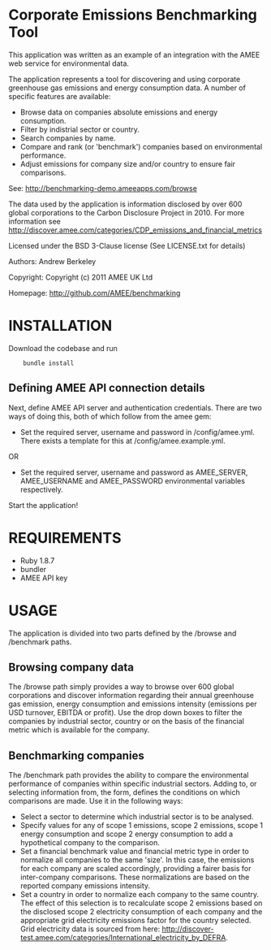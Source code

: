 Corporate Emissions Benchmarking Tool
=====================================

This application was written as an example of an integration with the AMEE web service for environmental data.

The application represents a tool for discovering and using corporate greenhouse gas emissions and energy consumption data. A number of specific features are available:

* Browse data on companies absolute emissions and energy consumption. 
* Filter by indistrial sector or country.
* Search companies by name.
* Compare and rank (or 'benchmark') companies based on environmental performance.
* Adjust emissions for company size and/or country to ensure fair comparisons.

See: http://benchmarking-demo.ameeapps.com/browse

The data used by the application is information disclosed by over 600 global corporations to the Carbon Disclosure Project in 2010. For more information see http://discover.amee.com/categories/CDP_emissions_and_financial_metrics

Licensed under the BSD 3-Clause license (See LICENSE.txt for details)

Authors: Andrew Berkeley

Copyright: Copyright (c) 2011 AMEE UK Ltd

Homepage: http://github.com/AMEE/benchmarking

INSTALLATION
============

Download the codebase and run 

		bundle install

Defining AMEE API connection details
------------------------------------

Next, define AMEE API server and authentication credentials. There are two ways of doing this, both of which follow from the amee gem:

* Set the required server, username and password in /config/amee.yml. There exists a template for this at /config/amee.example.yml.

OR

* Set the required server, username and password as AMEE_SERVER, AMEE_USERNAME and AMEE_PASSWORD environmental variables respectively.

Start the application!

REQUIREMENTS
============

 * Ruby 1.8.7
 * bundler
 * AMEE API key

USAGE
=====

The application is divided into two parts defined by the /browse and /benchmark paths.

Browsing company data
---------------------

The /browse path simply provides a way to browse over 600 global corporations and discover information regarding their annual greenhouse gas emission, energy consumption and emissions intensity (emissions per USD turnover, EBITDA or profit). Use the drop down boxes to filter the companies by industrial sector, country or on the basis of the financial metric which is available for the company.

Benchmarking companies
----------------------

The /benchmark path provides the ability to compare the environmental performance of companies within specific industrial sectors. Adding to, or selecting information from, the form, defines the conditions on which comparisons are made. Use it in the following ways:

* Select a sector to determine which industrial sector is to be analysed.
* Specify values for any of scope 1 emissions, scope 2 emissions, scope 1 energy consumption and scope 2 energy consumption to add a hypothetical company to the comparison.
* Set a financial benchmark value and financial metric type in order to normalize all companies to the same 'size'. In this case, the emissions for each company are scaled accordingly, providing a fairer basis for inter-company comparisons. These normalizations are based on the reported company emissions intensity.
* Set a country in order to normalize each company to the same country. The effect of this selection is to recalculate scope 2 emissions based on the disclosed scope 2 electricity consumption of each company and the appropriate grid electricity emissions factor for the country selected. Grid electricity data is sourced from here: http://discover-test.amee.com/categories/International_electricity_by_DEFRA.